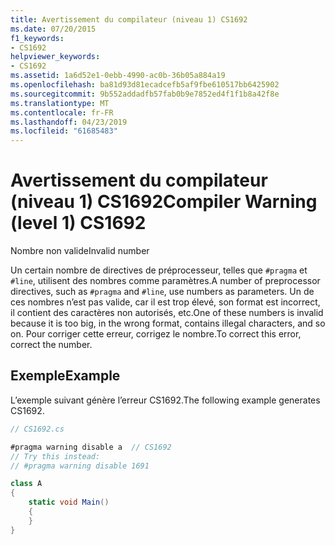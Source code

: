 ```yaml
---
title: Avertissement du compilateur (niveau 1) CS1692
ms.date: 07/20/2015
f1_keywords:
- CS1692
helpviewer_keywords:
- CS1692
ms.assetid: 1a6d52e1-0ebb-4990-ac0b-36b05a884a19
ms.openlocfilehash: ba81d93d81ecadcefb5af9fbe610517bb6425902
ms.sourcegitcommit: 9b552addadfb57fab0b9e7852ed4f1f1b8a42f8e
ms.translationtype: MT
ms.contentlocale: fr-FR
ms.lasthandoff: 04/23/2019
ms.locfileid: "61685483"
---
```

# <a name="compiler-warning-level-1-cs1692"></a><span data-ttu-id="31877-102">Avertissement du compilateur (niveau 1) CS1692</span><span class="sxs-lookup"><span data-stu-id="31877-102">Compiler Warning (level 1) CS1692</span></span>

<span data-ttu-id="31877-103">Nombre non valide</span><span class="sxs-lookup"><span data-stu-id="31877-103">Invalid number</span></span>

<span data-ttu-id="31877-104">Un certain nombre de directives de préprocesseur, telles que `#pragma` et `#line`, utilisent des nombres comme paramètres.</span><span class="sxs-lookup"><span data-stu-id="31877-104">A number of preprocessor directives, such as `#pragma` and `#line`, use numbers as parameters.</span></span> <span data-ttu-id="31877-105">Un de ces nombres n’est pas valide, car il est trop élevé, son format est incorrect, il contient des caractères non autorisés, etc.</span><span class="sxs-lookup"><span data-stu-id="31877-105">One of these numbers is invalid because it is too big, in the wrong format, contains illegal characters, and so on.</span></span> <span data-ttu-id="31877-106">Pour corriger cette erreur, corrigez le nombre.</span><span class="sxs-lookup"><span data-stu-id="31877-106">To correct this error, correct the number.</span></span>

## <a name="example"></a><span data-ttu-id="31877-107">Exemple</span><span class="sxs-lookup"><span data-stu-id="31877-107">Example</span></span>

<span data-ttu-id="31877-108">L’exemple suivant génère l’erreur CS1692.</span><span class="sxs-lookup"><span data-stu-id="31877-108">The following example generates CS1692.</span></span>

```csharp
// CS1692.cs

#pragma warning disable a  // CS1692
// Try this instead:
// #pragma warning disable 1691

class A
{
    static void Main()
    {
    }
}
```
